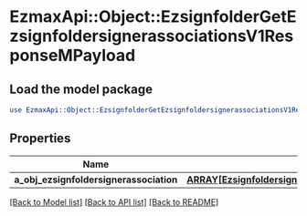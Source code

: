 # EzmaxApi::Object::EzsignfolderGetEzsignfoldersignerassociationsV1ResponseMPayload

## Load the model package
```perl
use EzmaxApi::Object::EzsignfolderGetEzsignfoldersignerassociationsV1ResponseMPayload;
```

## Properties
Name | Type | Description | Notes
------------ | ------------- | ------------- | -------------
**a_obj_ezsignfoldersignerassociation** | [**ARRAY[EzsignfoldersignerassociationResponseCompound]**](EzsignfoldersignerassociationResponseCompound.md) |  | 

[[Back to Model list]](../README.md#documentation-for-models) [[Back to API list]](../README.md#documentation-for-api-endpoints) [[Back to README]](../README.md)


